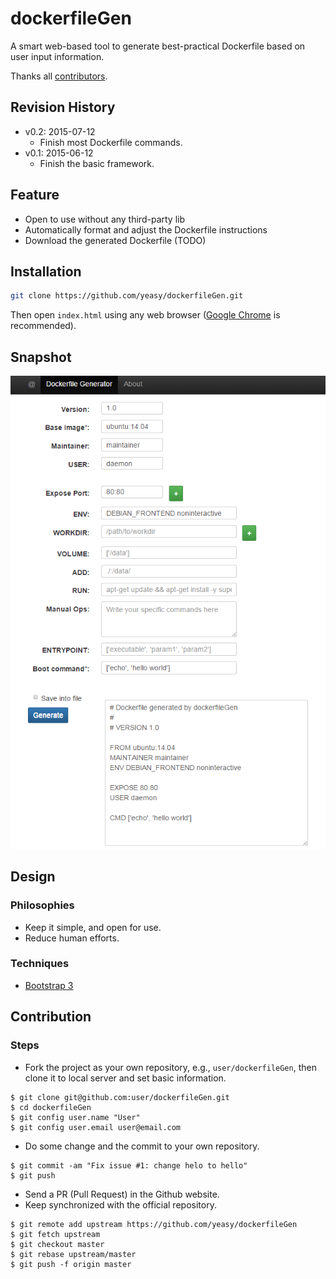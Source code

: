 dockerfileGen
===

A smart web-based tool to generate best-practical Dockerfile based on user input information.

Thanks all [contributors](https://github.com/yeasy/dockerfileGen/graphs/contributors).

## Revision History
* v0.2: 2015-07-12
    * Finish most Dockerfile commands.
* v0.1: 2015-06-12
    * Finish the basic framework.

## Feature
* Open to use without any third-party lib
* Automatically format and adjust the Dockerfile instructions
* Download the generated Dockerfile (TODO)

## Installation

```sh
git clone https://github.com/yeasy/dockerfileGen.git
```

Then open `index.html` using any web browser ([Google Chrome](http://www.google.com/chrome/) is recommended).


## Snapshot
![snapshot](img/snapshot.png)


## Design

### Philosophies
* Keep it simple, and open for use.
* Reduce human efforts.

### Techniques
* [Bootstrap 3](http://getbootstrap.com)


## Contribution

### Steps
* Fork the project as your own repository, e.g., `user/dockerfileGen`, then clone it to local server and set basic information.
```
$ git clone git@github.com:user/dockerfileGen.git
$ cd dockerfileGen
$ git config user.name "User"
$ git config user.email user@email.com
```

* Do some change and the commit to your own repository.
```
$ git commit -am "Fix issue #1: change helo to hello"
$ git push
```

* Send a PR (Pull Request) in the Github website.
* Keep synchronized with the official repository.
```
$ git remote add upstream https://github.com/yeasy/dockerfileGen
$ git fetch upstream
$ git checkout master
$ git rebase upstream/master
$ git push -f origin master
```
